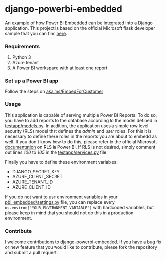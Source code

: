 # django-powerbi-embedded

An example of how Power BI Embedded can be integrated into a Django application. This project is based on the official Microsoft flask developer sample that you can find [here](https://github.com/microsoft/PowerBI-Developer-Samples/tree/master/Python/Embed%20for%20your%20customers/AppOwnsData).


### Requirements

1. Python 3
4. Azure tenant
5. A Power BI workspace with at least one report 


### Set up a Power BI app

Follow the steps on [aka.ms/EmbedForCustomer](https://aka.ms/embedforcustomer)


### Usage

This application is capable of serving multiple Power BI Reports. To do so, you have to add reports to the database according to the model defined in [testapp/models.py](./testapp/models.py). In addition, the application uses a simple row level security (RLS) model that defines the *admin* and *user* roles. For this it is necessary to define these roles in the reports you are about to embedd as well. If you don't know how to do this, please refer to the official Microsoft [documentation](https://learn.microsoft.com/en-us/power-bi/enterprise/service-admin-rls) on RLS in Power BI. If RLS is not desired, simply comment out lines *100* to *105* in the [testapp/services.py](testapp/services.py) file.

Finally you have to define these environment variables:

- DJANGO_SECRET_KEY 
- AZURE_CLIENT_SECRET 
- AZURE_TENANT_ID 
- AZURE_CLIENT_ID

If you do not want to use environment variables in your [pbi_embedded/settings.py](./pbi_embedded/settings.py) file, you can replace every `os.environ["YOUR_ENVIRONMENT_VARIABLE"]` with hardcoded variables, but please keep in mind that you should not do this in a production environment.


### Contribute

I welcome contributions to django-powerbi-embedded. If you have a bug fix or new feature that you would like to contribute, please fork the repository and submit a pull request.
